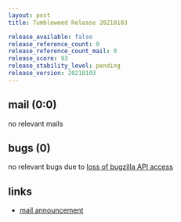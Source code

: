 ```yaml
---
layout: post
title: Tumbleweed Release 20210103

release_available: false
release_reference_count: 0
release_reference_count_mail: 0
release_score: 93
release_stability_level: pending
release_version: 20210103
---
```


## mail (0:0)

no relevant mails

## bugs (0)

<!--more-->

no relevant bugs due to [loss of bugzilla API access](https://bugzilla.opensuse.org/show_bug.cgi?id=1157722)



## links

- [mail announcement](https://github.com/boombatower/tumbleweed-review/issues/10)
